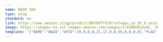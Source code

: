 ```yaml
---
name: WAZA 10A
type: plug
standard: eu
link: https://www.amazon.it/gp/product/B07BXTYVJ9/ref=ppx_yo_dt_b_asin_title_o00_s00?ie=UTF8&psc=1
image: https://images-na.ssl-images-amazon.com/images/I/61WDnRuSa4L._SL1500_.jpg
template: '{"NAME":"WAZA","GPIO":[0,0,0,0,21,17,0,0,56,0,0,0,0],"FLAG":1,"BASE":18}'
---
```

